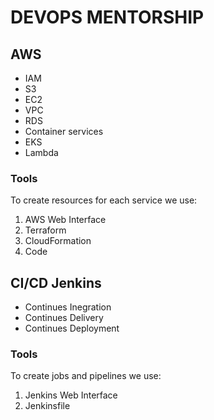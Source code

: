 # DEVOPS MENTORSHIP

## AWS
- IAM
- S3
- EC2
- VPC
- RDS
- Container services
- EKS
- Lambda

### Tools
To create resources for each service we use:

1. AWS Web Interface
2. Terraform
3. CloudFormation
4. Code

## CI/CD Jenkins
- Continues Inegration
- Continues Delivery
- Continues Deployment

### Tools
To create jobs and pipelines we use:

1. Jenkins Web Interface
2. Jenkinsfile
